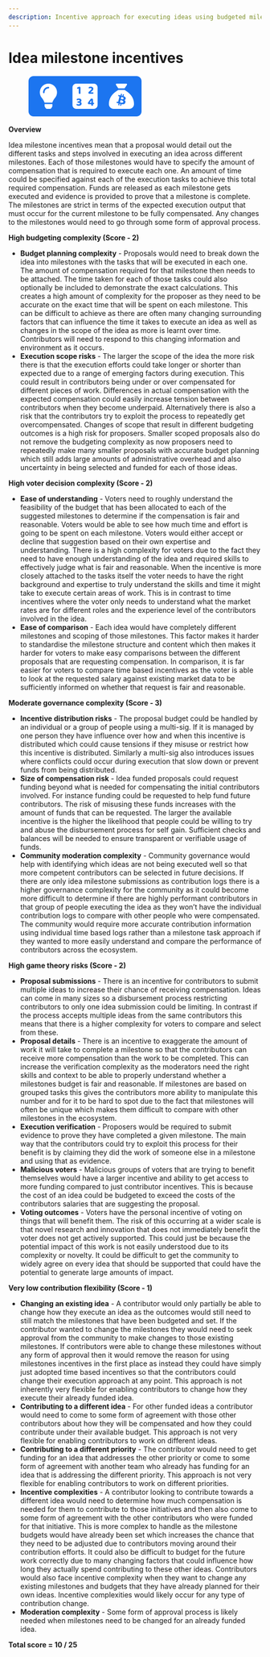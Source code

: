 ```yaml
---
description: Incentive approach for executing ideas using budgeted milestones
---
```


# Idea milestone incentives

<div align="left">

<figure><img src="../../.gitbook/assets/idea-milestone-incentives.png" alt="" width="225"><figcaption></figcaption></figure>

</div>



**Overview**

Idea milestone incentives mean that a proposal would detail out the different tasks and steps involved in executing an idea across different milestones. Each of those milestones would have to specify the amount of compensation that is required to execute each one. An amount of time could be specified against each of the execution tasks to achieve this total required compensation. Funds are released as each milestone gets executed and evidence is provided to prove that a milestone is complete. The milestones are strict in terms of the expected execution output that must occur for the current milestone to be fully compensated. Any changes to the milestones would need to go through some form of approval process.



**High budgeting complexity (Score - 2)**

* **Budget planning complexity** - Proposals would need to break down the idea into milestones with the tasks that will be executed in each one. The amount of compensation required for that milestone then needs to be attached. The time taken for each of those tasks could also optionally be included to demonstrate the exact calculations. This creates a high amount of complexity for the proposer as they need to be accurate on the exact time that will be spent on each milestone. This can be difficult to achieve as there are often many changing surrounding factors that can influence the time it takes to execute an idea as well as changes in the scope of the idea as more is learnt over time. Contributors will need to respond to this changing information and environment as it occurs.
* **Execution scope risks** - The larger the scope of the idea the more risk there is that the execution efforts could take longer or shorter than expected due to a range of emerging factors during execution. This could result in contributors being under or over compensated for different pieces of work. Differences in actual compensation with the expected compensation could easily increase tension between contributors when they become underpaid. Alternatively there is also a risk that the contributors try to exploit the process to repeatedly get overcompensated. Changes of scope that result in different budgeting outcomes is a high risk for proposers. Smaller scoped proposals also do not remove the budgeting complexity as now proposers need to repeatedly make many smaller proposals with accurate budget planning which still adds large amounts of administrative overhead and also uncertainty in being selected and funded for each of those ideas.



**High voter decision complexity (Score - 2)**

* **Ease of understanding** - Voters need to roughly understand the feasibility of the budget that has been allocated to each of the suggested milestones to determine if the compensation is fair and reasonable. Voters would be able to see how much time and effort is going to be spent on each milestone. Voters would either accept or decline that suggestion based on their own expertise and understanding. There is a high complexity for voters due to the fact they need to have enough understanding of the idea and required skills to effectively judge what is fair and reasonable. When the incentive is more closely attached to the tasks itself the voter needs to have the right background and expertise to truly understand the skills and time it might take to execute certain areas of work. This is in contrast to time incentives where the voter only needs to understand what the market rates are for different roles and the experience level of the contributors involved in the idea.
* **Ease of comparison** - Each idea would have completely different milestones and scoping of those milestones. This factor makes it harder to standardise the milestone structure and content which then makes it harder for voters to make easy comparisons between the different proposals that are requesting compensation. In comparison, it is far easier for voters to compare time based incentives as the voter is able to look at the requested salary against existing market data to be sufficiently informed on whether that request is fair and reasonable.



**Moderate governance complexity (Score - 3)**

* **Incentive distribution risks** - The proposal budget could be handled by an individual or a group of people using a multi-sig. If it is managed by one person they have influence over how and when this incentive is distributed which could cause tensions if they misuse or restrict how this incentive is distributed. Similarly a multi-sig also introduces issues where conflicts could occur during execution that slow down or prevent funds from being distributed.
* **Size of compensation risk** - Idea funded proposals could request funding beyond what is needed for compensating the initial contributors involved. For instance funding could be requested to help fund future contributors. The risk of misusing these funds increases with the amount of funds that can be requested. The larger the available incentive is the higher the likelihood that people could be willing to try and abuse the disbursement process for self gain. Sufficient checks and balances will be needed to ensure transparent or verifiable usage of funds.
* **Community moderation complexity** - Community governance would help with identifying which ideas are not being executed well so that more competent contributors can be selected in future decisions. If there are only idea milestone submissions as contribution logs there is a higher governance complexity for the community as it could become more difficult to determine if there are highly performant contributors in that group of people executing the idea as they won’t have the individual contribution logs to compare with other people who were compensated. The community would require more accurate contribution information using individual time based logs rather than a milestone task approach if they wanted to more easily understand and compare the performance of contributors across the ecosystem.



**High game theory risks (Score - 2)**

* **Proposal submissions** - There is an incentive for contributors to submit multiple ideas to increase their chance of receiving compensation. Ideas can come in many sizes so a disbursement process restricting contributors to only one idea submission could be limiting. In contrast if the process accepts multiple ideas from the same contributors this means that there is a higher complexity for voters to compare and select from these.
* **Proposal details** - There is an incentive to exaggerate the amount of work it will take to complete a milestone so that the contributors can receive more compensation than the work to be completed. This can increase the verification complexity as the moderators need the right skills and context to be able to properly understand whether a milestones budget is fair and reasonable. If milestones are based on grouped tasks this gives the contributors more ability to manipulate this number and for it to be hard to spot due to the fact that milestones will often be unique which makes them difficult to compare with other milestones in the ecosystem.
* **Execution verification** - Proposers would be required to submit evidence to prove they have completed a given milestone. The main way that the contributors could try to exploit this process for their benefit is by claiming they did the work of someone else in a milestone and using that as evidence.
* **Malicious voters** - Malicious groups of voters that are trying to benefit themselves would have a larger incentive and ability to get access to more funding compared to just contributor incentives. This is because the cost of an idea could be budgeted to exceed the costs of the contributors salaries that are suggesting the proposal.
* **Voting outcomes** - Voters have the personal incentive of voting on things that will benefit them. The risk of this occurring at a wider scale is that novel research and innovation that does not immediately benefit the voter does not get actively supported. This could just be because the potential impact of this work is not easily understood due to its complexity or novelty. It could be difficult to get the community to widely agree on every idea that should be supported that could have the potential to generate large amounts of impact.



**Very low contribution flexibility (Score - 1)**

* **Changing an existing idea** - A contributor would only partially be able to change how they execute an idea as the outcomes would still need to still match the milestones that have been budgeted and set. If the contributor wanted to change the milestones they would need to seek approval from the community to make changes to those existing milestones. If contributors were able to change these milestones without any form of approval then it would remove the reason for using milestones incentives in the first place as instead they could have simply just adopted time based incentives so that the contributors could change their execution approach at any point. This approach is not inherently very flexible for enabling contributors to change how they execute their already funded idea.
* **Contributing to a different idea** - For other funded ideas a contributor would need to come to some form of agreement with those other contributors about how they will be compensated and how they could contribute under their available budget. This approach is not very flexible for enabling contributors to work on different ideas.
* **Contributing to a different priority** - The contributor would need to get funding for an idea that addresses the other priority or come to some form of agreement with another team who already has funding for an idea that is addressing the different priority. This approach is not very flexible for enabling contributors to work on different priorities.
* **Incentive complexities** - A contributor looking to contribute towards a different idea would need to determine how much compensation is needed for them to contribute to those initiatives and then also come to some form of agreement with the other contributors who were funded for that initiative. This is more complex to handle as the milestone budgets would have already been set which increases the chance that they need to be adjusted due to contributors moving around their contribution efforts. It could also be difficult to budget for the future work correctly due to many changing factors that could influence how long they actually spend contributing to these other ideas. Contributors would also face incentive complexity when they want to change any existing milestones and budgets that they have already planned for their own ideas. Incentive complexities would likely occur for any type of contribution change.
* **Moderation complexity** - Some form of approval process is likely needed when milestones need to be changed for an already funded idea.



**Total score =  10 / 25**
